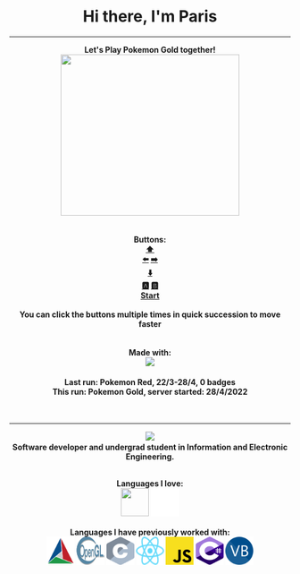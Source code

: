 <p>
  <h1 align="center"><b>Hi there, I'm Paris</h1>
</p>

----

<p align="center">
  Let's Play Pokemon Gold together!<br/>
  <img src="http://emulatorserv.vps.webdock.io:8080/screen.bmp" width=320 height=288/><br/>
</p>
<p align="center">
  <br/>Buttons: <br/>
  <a href="http://emulatorserv.vps.webdock.io:8080/p?action=1&callback=http://github.com/OFFTKP/">⬆️</a>
  <br/>
  <a href="http://emulatorserv.vps.webdock.io:8080/p?action=4&callback=http://github.com/OFFTKP/">⬅️</a>
  <a href="http://emulatorserv.vps.webdock.io:8080/p?action=2&callback=http://github.com/OFFTKP/">➡️</a>
  <br/>
  <a href="http://emulatorserv.vps.webdock.io:8080/p?action=3&callback=http://github.com/OFFTKP/">⬇️</a> <br/>
  <a href="http://emulatorserv.vps.webdock.io:8080/p?action=5&callback=http://github.com/OFFTKP/">🅰</a>
  <a href="http://emulatorserv.vps.webdock.io:8080/p?action=6&callback=http://github.com/OFFTKP/">🅱</a><br/>
  <a href="http://emulatorserv.vps.webdock.io:8080/p?action=7&callback=http://github.com/OFFTKP/">Start</a>
  <br/>
  <br/>
  You can click the buttons multiple times in quick succession to move faster
  <br/>
  <br/>
  <br/>
  Made with:<br/>
  <a href="https://github.com/OFFTKP/TKPEmu">
    <img align="" src="https://github-readme-stats.vercel.app/api/pin/?username=OFFTKP&repo=TKPEmu&theme=tokyonight" />
  </a>
  <br/>
  <br>Last run: Pokemon Red, 22/3-28/4, 0 badges
  <br/>This run: Pokemon Gold, server started: 28/4/2022<br/>
  <br/><br/>
  
</p>

---
<p align="center">
  <img src="https://komarev.com/ghpvc/?username=offtkp&color=gray"/>
  <br/>Software developer and undergrad student in Information and Electronic Engineering.</p>
<p align="center">
  <br/>Languages I love:<br/>
  <img width="50" height="50" src="https://isocpp.org/assets/images/cpp_logo.png"/>
  <img width="50" height="50" src="go-logo-white.svg"/>
  <br/>
  <br/>Languages I have previously worked with:<br/>
  <img width="50" height="50" src="cmake.png"/>
  <img width="50" height="50" src="Opengl-logo.svg"/>
  <img width="50" height="50" src="c-icon.svg"/>
  <img width="50" height="50" src="React-icon.svg"/>
  <img width="50" height="50" src="js-icon.svg"/>
  <img width="50" height="50" src="csharp.svg"/>
  <img width="50" height="50" src="vb-icon.svg"/>
</p>
